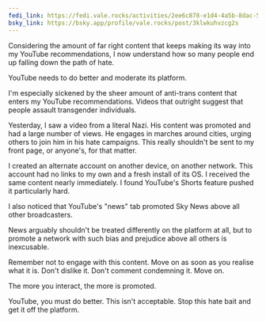 ```yaml
---
fedi_link: https://fedi.vale.rocks/activities/2ee6c878-e1d4-4a5b-8dac-504b99ce453b
bsky_link: https://bsky.app/profile/vale.rocks/post/3klwkuhvzcg2s
---
```


Considering the amount of far right content that keeps making its way into my YouTube recommendations, I now understand how so many people end up falling down the path of hate.

YouTube needs to do better and moderate its platform.

I'm especially sickened by the sheer amount of anti-trans content that enters my YouTube recommendations. Videos that outright suggest that people assault transgender individuals.

Yesterday, I saw a video from a literal Nazi. His content was promoted and had a large number of views. He engages in marches around cities, urging others to join him in his hate campaigns. This really shouldn't be sent to my front page, or anyone's, for that matter.

I created an alternate account on another device, on another network. This account had no links to my own and a fresh install of its OS. I received the same content nearly immediately. I found YouTube's Shorts feature pushed it particularly hard.

I also noticed that YouTube's "news" tab promoted Sky News above all other broadcasters.

News arguably shouldn't be treated differently on the platform at all, but to promote a network with such bias and prejudice above all others is inexcusable.

Remember not to engage with this content. Move on as soon as you realise what it is. Don't dislike it. Don't comment condemning it. Move on.

The more you interact, the more is promoted.

YouTube, you must do better. This isn't acceptable. Stop this hate bait and get it off the platform.
